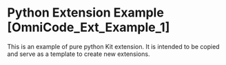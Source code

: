 # Python Extension Example [OmniCode_Ext_Example_1]

This is an example of pure python Kit extension. It is intended to be copied and serve as a template to create new extensions.

